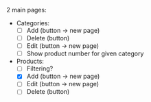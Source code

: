 2 main pages:
* Categories:
    - [ ] Add (button -> new page)
    - [ ] Delete (button)
    - [ ] Edit (button -> new page)
    - [ ] Show product number for given category
* Products:
    - [ ] Filtering?
    - [x] Add (button -> new page)
    - [ ] Edit (button -> new page)
    - [ ] Delete (button)